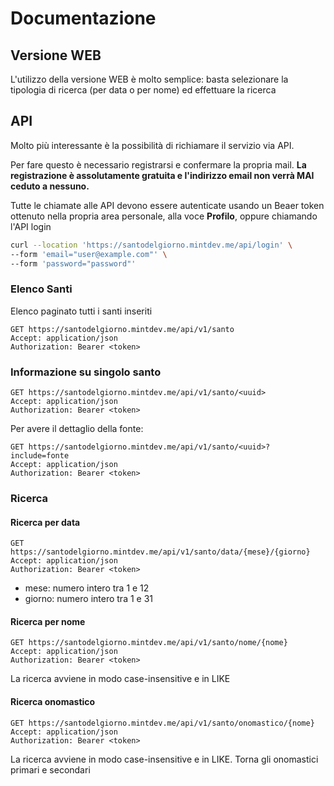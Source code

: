 # Documentazione

## Versione WEB

L'utilizzo della versione WEB è molto semplice: basta selezionare la tipologia di ricerca (per data o per nome) ed
effettuare la ricerca

## API

Molto più interessante è la possibilità di richiamare il servizio via API.

Per fare questo è necessario registrarsi e confermare la propria mail.
**La registrazione è assolutamente gratuita e l'indirizzo email non verrà MAI ceduto a nessuno.**

Tutte le chiamate alle API devono essere autenticate usando un Beaer token ottenuto nella propria area personale, alla
voce **Profilo**, oppure chiamando l'API login

```bash
curl --location 'https://santodelgiorno.mintdev.me/api/login' \
--form 'email="user@example.com"' \
--form 'password="password"'
```

### Elenco Santi

Elenco paginato tutti i santi inseriti

```
GET https://santodelgiorno.mintdev.me/api/v1/santo
Accept: application/json
Authorization: Bearer <token>
```

### Informazione su singolo santo

```
GET https://santodelgiorno.mintdev.me/api/v1/santo/<uuid>
Accept: application/json
Authorization: Bearer <token>
```
Per avere il dettaglio della fonte:

```
GET https://santodelgiorno.mintdev.me/api/v1/santo/<uuid>?include=fonte
Accept: application/json
Authorization: Bearer <token>
```

### Ricerca

#### Ricerca per data

```
GET https://santodelgiorno.mintdev.me/api/v1/santo/data/{mese}/{giorno}
Accept: application/json
Authorization: Bearer <token>
```

- mese: numero intero tra 1 e 12
- giorno: numero intero tra 1 e 31

#### Ricerca per nome

```
GET https://santodelgiorno.mintdev.me/api/v1/santo/nome/{nome}
Accept: application/json
Authorization: Bearer <token>
```
La ricerca avviene in modo case-insensitive e in LIKE

#### Ricerca onomastico

```
GET https://santodelgiorno.mintdev.me/api/v1/santo/onomastico/{nome}
Accept: application/json
Authorization: Bearer <token>
```
La ricerca avviene in modo case-insensitive e in LIKE. Torna gli onomastici primari e secondari
